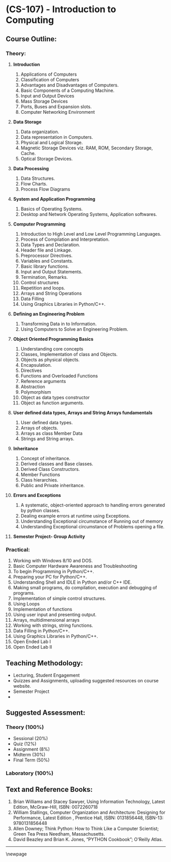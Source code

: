 # **(CS-107) - Introduction to Computing**

## **Course Outline:**
### **Theory:**
1. **Introduction**
   1. Applications of Computers
   1. Classification of Computers
   1. Advantages and Disadvantages of Computers.
   1. Basic Components of a Computing Machine.
   1. Input and Output Devices
   1. Mass Storage Devices
   1. Ports, Buses and Expansion slots.
   1. Computer Networking Environment
1. **Data Storage**
   1. Data organization.
   1. Data representation in Computers.
   1. Physical and Logical Storage.
   1. Magnetic Storage Devices viz. RAM, ROM, Secondary Storage, Cache.
   1. Optical Storage Devices.
1. **Data Processing**
   1. Data Structures.
   1. Flow Charts.
   1. Process Flow Diagrams
1. **System and Application Programming**
   1. Basics of Operating Systems.
   1. Desktop and Network Operating Systems, Application softwares.
1. **Computer Programming**
   1. Introduction to High Level and Low Level Programming Languages.
   1. Process of Compilation and Interpretation.
   1. Data Types and Declaration.
   1. Header file and Linkage.
   1. Preprocessor Directives.
   1. Variables and Constants.
   1. Basic library functions.
   1. Input and Output Statements.
   1. Termination, Remarks.
   1. Control structures
   1. Repetition and loops.
   1. Arrays and String Operations
   1. Data Filling
   1. Using Graphics Libraries in Python/C++.
1. **Defining an Engineering Problem**
   1. Transforming Data in to Information.
   1. Using Computers to Solve an Engineering Problem.
1. **Object Oriented Programming Basics**
   1. Understanding core concepts
   2. Classes, Implementation of class and Objects.
   3. Objects as physical objects.
   4. Encapsulation.
   5. Directives
   6. Functions and Overloaded Functions
   7. Reference arguments
   8. Abstraction
   9. Polymorphism
   10. Object as data types constructor
   11. Object as function arguments.
2. **User defined data types, Arrays and String Arrays fundamentals**
   1. User defined data types.
   2. Arrays of objects.
   3. Arrays as class Member Data
   4. Strings and String arrays.
3. **Inheritance**
   1. Concept of inheritance.
   2. Derived classes and Base classes.
   3. Derived Class Constructors.
   4. Member Functions
   5. Class hierarchies.
   6. Public and Private inheritance.
4. **Errors and Exceptions**
   1. A systematic, object-oriented approach to handling errors generated by python classes.
   2. Dealing example errors at runtime using Exceptions.
   3. Understanding Exceptional circumstance of Running out of memory
   4. Understanding Exceptional circumstance of Problems opening a file.

1. **Semester Project- Group Activity**

### **Practical:**

1. Working with Windows 8/10 and DOS.
1. Basic Computer Hardware Awareness and Troubleshooting
1. To begin Programming in Python/C++.
1. Preparing your PC for Python/C++.
1. Understanding Shell and IDLE in Python and/or C++ IDE.
1. Making small programs, do compilation, execution and debugging of programs.
1. Implementation of simple control structures.
1. Using Loops
1. Implementation of functions
1. Using user input and presenting output.
1. Arrays, multidimensional arrays
1. Working with strings, string functions.
1. Data Filling in Python/C++.
1. Using Graphics Libraries in Python/C++.
1. Open Ended Lab I
1. Open Ended Lab II
   
## **Teaching Methodology:**
- Lecturing, Student Engagement
- Quizzes and Assignments, uploading suggested resources on course website.
- Semester Project
- 
## **Suggested Assessment:**

### **Theory (100%)**

- Sessional (20%)
- Quiz (12%)
- Assignment (8%)
- Midterm (30%)
- Final Term (50%)

### **Laboratory (100%)**

## **Text and Reference Books:**

1. Brian Williams and Stacey Sawyer, Using Information Technology, Latest Edition, McGraw-Hill, ISBN: 0072260718
1. William Stallings, Computer Organization and Architecture: Designing for Performance, Latest Edition , Prentice Hall, ISBN: 0131856448, ISBN-13: 9780131856448
1. Allen Downey; Think Python: How to Think Like a Computer Scientist; Green Tea Press Needham, Massachusetts.
1. David Beazley and Brian K. Jones, “PYTHON Cookbook”; O'Reilly Atlas.

___
\newpage